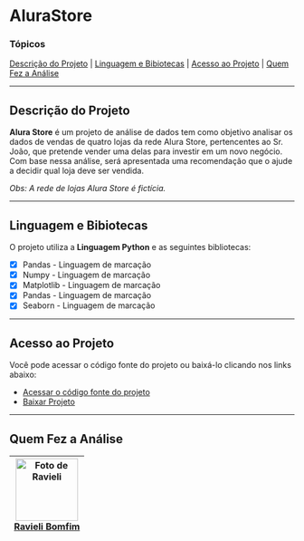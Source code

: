 # AluraStore

### Tópicos

[Descrição do Projeto](#descrição-do-projeto) | [Linguagem e Bibiotecas](#bibiotecas-utilizadas) | [Acesso ao Projeto](#acesso-ao-projeto) | [Quem Fez a Análise](#desenvolvedora) 

<hr>

<h2 id="descrição-do-projeto">Descrição do Projeto</h2>

**Alura Store** é um projeto de análise de dados tem como objetivo analisar os dados de vendas de quatro lojas da rede Alura Store, pertencentes ao Sr. João, que pretende vender uma delas para investir em um novo negócio. Com base nessa análise, será apresentada uma recomendação que o ajude a decidir qual loja deve ser vendida.

_Obs: A rede de lojas Alura Store é fictícia._

<hr>

<h2 id="#bibiotecas-utilizadas">Linguagem e Bibiotecas</h2> 

O projeto utiliza a **Linguagem Python** e as seguintes bibliotecas:

- [x] Pandas - Linguagem de marcação
- [x] Numpy - Linguagem de marcação
- [x] Matplotlib - Linguagem de marcação
- [x] Pandas - Linguagem de marcação
- [x] Seaborn - Linguagem de marcação

<hr>

<h2 id="acesso-ao-projeto">Acesso ao Projeto</h2>

<p>Você pode acessar o código fonte do projeto ou baixá-lo clicando nos links abaixo:<a/> <br>

- <a href="https://github.com/RavyBomfim/AluraStore">Acessar o código fonte do projeto<a/> <br>
- <a href="https://github.com/RavyBomfim/AluraStore/archive/refs/heads/main.zip">Baixar Projeto<a/>

<hr>

<h2 id="desenvolvedora">Quem Fez a Análise</h2>

| <a href="https://github.com/RavyBomfim"> <img alt="Foto de Ravieli" src="https://github.com/user-attachments/assets/6af616cd-dd7b-4a27-b5d3-a8f251b37ade" width=110> <br> Ravieli Bomfim <a/> |
--- |
